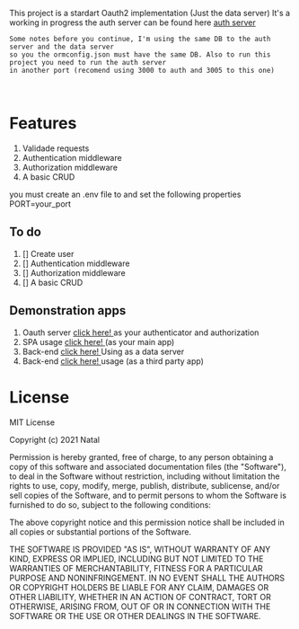 This project is a stardart Oauth2 implementation (Just the data server)
It's a working in progress the auth server can be found here <a href="https://github.com/gnatal/oauth2">auth server</a>

<p>

    Some notes before you continue, I'm using the same DB to the auth server and the data server
    so you the ormconfig.json must have the same DB. Also to run this project you need to run the auth server
    in another port (recomend using 3000 to auth and 3005 to this one)

</p>

<br />
<h1> Features </h1>
<ol>
    <li>Validade requests</li>
    <li>Authentication middleware</li>
    <li>Authorization middleware</li>
    <li> A basic CRUD </li>
</ol>
<p> you must create an .env file to and set the following properties 
    <br /> PORT=your_port
</p>

<h2>To do </h2>
<ol>
    <li> [] Create user</li>
    <li> [] Authentication middleware</li>
    <li> [] Authorization middleware</li>
    <li> [] A basic CRUD </li>
</ol>

<h2> Demonstration apps</h2>

<ol>
    <li> Oauth server <a href="https://github.com/gnatal/oauth2"> click here! </a> as your authenticator and authorization</li>
    <li> SPA usage <a href="https://github.com/gnatal/oauth2-spa-demo"> click here! </a>(as your main app)</li>
    <li> Back-end <a href="https://github.com/gnatal/Oauth2-data-server"> click here! </a>Using as a data server</li>
    <li> Back-end <a href=""> click here! </a>usage (as a third party app)</li>
</ol>


<h1> License </h1>

MIT License

Copyright (c) 2021 Natal

Permission is hereby granted, free of charge, to any person obtaining a copy
of this software and associated documentation files (the "Software"), to deal
in the Software without restriction, including without limitation the rights
to use, copy, modify, merge, publish, distribute, sublicense, and/or sell
copies of the Software, and to permit persons to whom the Software is
furnished to do so, subject to the following conditions:

The above copyright notice and this permission notice shall be included in all
copies or substantial portions of the Software.

THE SOFTWARE IS PROVIDED "AS IS", WITHOUT WARRANTY OF ANY KIND, EXPRESS OR
IMPLIED, INCLUDING BUT NOT LIMITED TO THE WARRANTIES OF MERCHANTABILITY,
FITNESS FOR A PARTICULAR PURPOSE AND NONINFRINGEMENT. IN NO EVENT SHALL THE
AUTHORS OR COPYRIGHT HOLDERS BE LIABLE FOR ANY CLAIM, DAMAGES OR OTHER
LIABILITY, WHETHER IN AN ACTION OF CONTRACT, TORT OR OTHERWISE, ARISING FROM,
OUT OF OR IN CONNECTION WITH THE SOFTWARE OR THE USE OR OTHER DEALINGS IN THE
SOFTWARE.